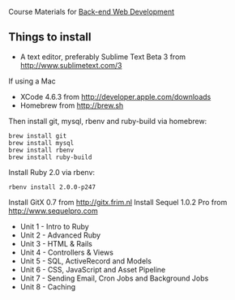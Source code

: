 Course Materials for [Back-end Web Development](http://betamore.com/academy/back-end-web-development)

## Things to install

* A text editor, preferably Sublime Text Beta 3 from http://www.sublimetext.com/3

If using a Mac

* XCode 4.6.3 from http://developer.apple.com/downloads
* Homebrew from http://brew.sh

Then install git, mysql, rbenv and ruby-build via homebrew:

    brew install git
    brew install mysql
    brew install rbenv
    brew install ruby-build

Install Ruby 2.0 via rbenv:

    rbenv install 2.0.0-p247
    
Install GitX 0.7 from http://gitx.frim.nl
Install Sequel 1.0.2 Pro from http://www.sequelpro.com

* Unit 1 - Intro to Ruby
* Unit 2 - Advanced Ruby
* Unit 3 - HTML & Rails
* Unit 4 - Controllers & Views
* Unit 5 - SQL, ActiveRecord and Models
* Unit 6 - CSS, JavaScript and Asset Pipeline
* Unit 7 - Sending Email, Cron Jobs and Background Jobs
* Unit 8 - Caching